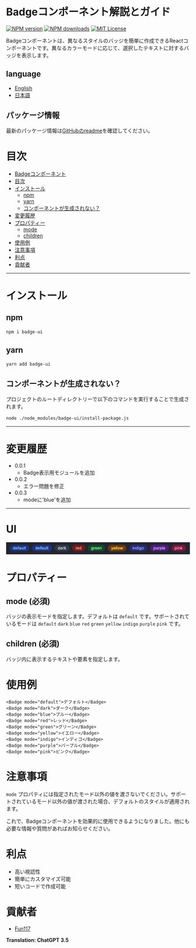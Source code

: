 # Badgeコンポーネント解説とガイド

[![NPM version][npm-version-image]][npm-url]
[![NPM downloads][npm-downloads-image]][npm-downloads-url]
[![MIT License][license-image]][license-url]

Badgeコンポーネントは、異なるスタイルのバッジを簡単に作成できるReactコンポーネントです。異なるカラーモードに応じて、選択したテキストに対するバッジを表示します。

## language

- [English](./en.md)
- [日本語](./ja.md)

## パッケージ情報

最新のパッケージ情報は[GitHubのreadme](https://github.com/Fun117/badge-ui#readme)を確認してください。


# 目次

-  [Badgeコンポーネント](#badgeコンポーネント解説とガイド)
-  [目次](#目次)
-  [インストール](#インストール)
    -  [npm](#npm)
    -  [yarn](#yarn)
    -  [コンポーネントが生成されない？](#コンポーネントが生成されない)
-  [変更履歴](#変更履歴)
-  [プロパティー](#プロパティー)
    -  [mode](#mode-必須)
    -  [children](#children-必須)
-  [使用例](#使用例)
-  [注意事項](#注意事項)
-  [利点](#利点)
-  [貢献者](#貢献者)

<hr/>

# インストール

## npm

```bash
npm i badge-ui
```

## yarn

```bash
yarn add badge-ui
```

## コンポーネントが生成されない？

プロジェクトのルートディレクトリーで以下のコマンドを実行することで生成されます。

```bash
node ./node_modules/badge-ui/install-package.js
```

<hr/>

# 変更履歴

-  0.0.1
    - Badge表示用モジュールを追加
-  0.0.2
    - エラー問題を修正
-  0.0.3
    - modeに'blue'を追加

<hr/>

# UI

<img src="../public/assets/img/badge.png"/>

# プロパティー

## mode (必須)

バッジの表示モードを指定します。デフォルトは `default` です。サポートされているモードは `default` `dark` `blue` `red` `green` `yellow` `indigo` `purple` `pink` です。

## children (必須)

バッジ内に表示するテキストや要素を指定します。


# 使用例

```tsx
<Badge mode="default">デフォルト</Badge>
<Badge mode="dark">ダーク</Badge>
<Badge mode="blue">ブルー</Badge>
<Badge mode="red">レッド</Badge>
<Badge mode="green">グリーン</Badge>
<Badge mode="yellow">イエロー</Badge>
<Badge mode="indigo">インディゴ</Badge>
<Badge mode="purple">パープル</Badge>
<Badge mode="pink">ピンク</Badge>
```

# 注意事項

`mode` プロパティには指定されたモード以外の値を渡さないでください。サポートされているモード以外の値が渡された場合、デフォルトのスタイルが適用されます。

これで、Badgeコンポーネントを効果的に使用できるようになりました。他にも必要な情報や質問があればお知らせください。

# 利点

- 高い視認性
- 簡単にカスタマイズ可能
- 短いコードで作成可能

# 貢献者

-  [Fun117](https://github.com/fun117)

**Translation: ChatGPT 3.5**

[npm-version-image]: https://badge.fury.io/js/badge-ui.svg
[npm-url]: https://www.npmjs.com/package/badge-ui
[npm-version-image]: https://img.shields.io/npm/v/badge-ui.svg?style=flat
[npm-url]: https://npmjs.org/package/badge-ui
[npm-downloads-image]: https://img.shields.io/npm/dt/badge-ui.svg?style=flat
[npm-downloads-url]: https://npmcharts.com/compare/badge-ui?minimal=true
[license-image]: https://img.shields.io/badge/license-MIT-blue.svg?style=flat
[license-url]: ../LICENSE.txt
